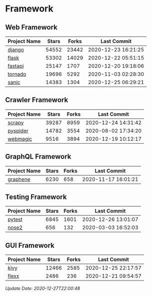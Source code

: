# Framework

## Web Framework
| Project Name | Stars | Forks | Last Commit |
| ------------ | ----- | ----- | ----------- |
| [django](https://github.com/django/django) | 54552 | 23442 | 2020-12-23 16:21:25 |
| [flask](https://github.com/pallets/flask) | 53302 | 14029 | 2020-12-22 05:51:15 |
| [fastapi](https://github.com/tiangolo/fastapi) | 25147 | 1707 | 2020-12-20 19:18:06 |
| [tornado](https://github.com/tornadoweb/tornado) | 19696 | 5292 | 2020-11-03 02:28:30 |
| [sanic](https://github.com/huge-success/sanic) | 14383 | 1304 | 2020-12-25 06:29:21 |

## Crawler Framework
| Project Name | Stars | Forks | Last Commit |
| ------------ | ----- | ----- | ----------- |
| [scrapy](https://github.com/scrapy/scrapy) | 39287 | 8959 | 2020-12-24 14:31:42 |
| [pyspider](https://github.com/binux/pyspider) | 14782 | 3554 | 2020-08-02 17:34:20 |
| [webmagic](https://github.com/code4craft/webmagic) | 9516 | 3894 | 2020-12-19 10:12:17 |

## GraphQL Framework
| Project Name | Stars | Forks | Last Commit |
| ------------ | ----- | ----- | ----------- |
| [graphene](https://github.com/graphql-python/graphene) | 6230 | 658 | 2020-11-17 16:01:21 |

## Testing Framework
| Project Name | Stars | Forks | Last Commit |
| ------------ | ----- | ----- | ----------- |
| [pytest](https://github.com/pytest-dev/pytest) | 6845 | 1601 | 2020-12-26 13:01:07 |
| [nose2](https://github.com/nose-devs/nose2) | 656 | 132 | 2020-03-03 16:52:03 |

## GUI Framework
| Project Name | Stars | Forks | Last Commit |
| ------------ | ----- | ----- | ----------- |
| [kivy](https://github.com/kivy/kivy) | 12466 | 2585 | 2020-12-25 22:17:57 |
| [flexx](https://github.com/flexxui/flexx) | 2486 | 236 | 2020-12-21 09:54:57 |

*Update Date: 2020-12-27T22:00:48*